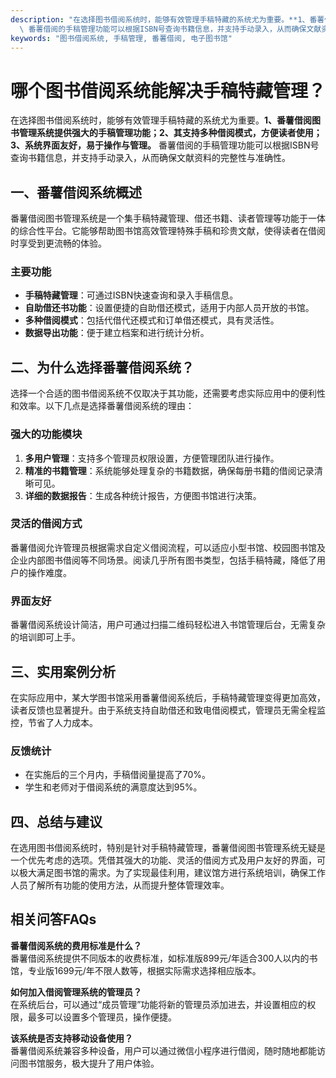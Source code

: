 ```yaml
---
description: "在选择图书借阅系统时，能够有效管理手稿特藏的系统尤为重要。**1、番薯借阅图书管理系统提供强大的手稿管理功能；2、其支持多种借阅模式，方便读者使用；3、系统界面友好，易于操作与管理。**\
  \ 番薯借阅的手稿管理功能可以根据ISBN号查询书籍信息，并支持手动录入，从而确保文献资料的完整性与准确性。"
keywords: "图书借阅系统, 手稿管理, 番薯借阅, 电子图书馆"
---
```

# 哪个图书借阅系统能解决手稿特藏管理？

在选择图书借阅系统时，能够有效管理手稿特藏的系统尤为重要。**1、番薯借阅图书管理系统提供强大的手稿管理功能；2、其支持多种借阅模式，方便读者使用；3、系统界面友好，易于操作与管理。** 番薯借阅的手稿管理功能可以根据ISBN号查询书籍信息，并支持手动录入，从而确保文献资料的完整性与准确性。

## 一、番薯借阅系统概述

番薯借阅图书管理系统是一个集手稿特藏管理、借还书籍、读者管理等功能于一体的综合性平台。它能够帮助图书馆高效管理特殊手稿和珍贵文献，使得读者在借阅时享受到更流畅的体验。

### 主要功能

- **手稿特藏管理**：可通过ISBN快速查询和录入手稿信息。
- **自助借还书功能**：设置便捷的自助借还模式，适用于内部人员开放的书馆。
- **多种借阅模式**：包括代借代还模式和订单借还模式，具有灵活性。
- **数据导出功能**：便于建立档案和进行统计分析。

## 二、为什么选择番薯借阅系统？

选择一个合适的图书借阅系统不仅取决于其功能，还需要考虑实际应用中的便利性和效率。以下几点是选择番薯借阅系统的理由：

### 强大的功能模块

1. **多用户管理**：支持多个管理员权限设置，方便管理团队进行操作。
2. **精准的书籍管理**：系统能够处理复杂的书籍数据，确保每册书籍的借阅记录清晰可见。
3. **详细的数据报告**：生成各种统计报告，方便图书馆进行决策。

### 灵活的借阅方式

番薯借阅允许管理员根据需求自定义借阅流程，可以适应小型书馆、校园图书馆及企业内部图书借阅等不同场景。阅读几乎所有图书类型，包括手稿特藏，降低了用户的操作难度。

### 界面友好

番薯借阅系统设计简洁，用户可通过扫描二维码轻松进入书馆管理后台，无需复杂的培训即可上手。

## 三、实用案例分析

在实际应用中，某大学图书馆采用番薯借阅系统后，手稿特藏管理变得更加高效，读者反馈也显著提升。由于系统支持自助借还和致电借阅模式，管理员无需全程监控，节省了人力成本。

### 反馈统计

- 在实施后的三个月内，手稿借阅量提高了70%。
- 学生和老师对于借阅系统的满意度达到95%。

## 四、总结与建议

在选用图书借阅系统时，特别是针对手稿特藏管理，番薯借阅图书管理系统无疑是一个优先考虑的选项。凭借其强大的功能、灵活的借阅方式及用户友好的界面，可以极大满足图书馆的需求。为了实现最佳利用，建议馆方进行系统培训，确保工作人员了解所有功能的使用方法，从而提升整体管理效率。

## 相关问答FAQs

**番薯借阅系统的费用标准是什么？**  
番薯借阅系统提供不同版本的收费标准，如标准版899元/年适合300人以内的书馆，专业版1699元/年不限人数等，根据实际需求选择相应版本。

**如何加入借阅管理系统的管理员？**  
在系统后台，可以通过“成员管理”功能将新的管理员添加进去，并设置相应的权限，最多可以设置多个管理员，操作便捷。

**该系统是否支持移动设备使用？**  
番薯借阅系统兼容多种设备，用户可以通过微信小程序进行借阅，随时随地都能访问图书馆服务，极大提升了用户体验。

